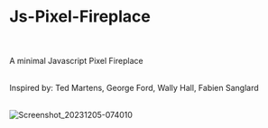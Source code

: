 # Js-Pixel-Fireplace<br><br>
A minimal Javascript Pixel Fireplace<br><br>

Inspired by: Ted Martens, George Ford, Wally Hall, Fabien Sanglard<br><br>

![Screenshot_20231205-074010](https://github.com/lexterror/Js-Pixel-Fireplace/assets/16135535/8aa842a5-d49e-4342-aeb2-b64259653200)

